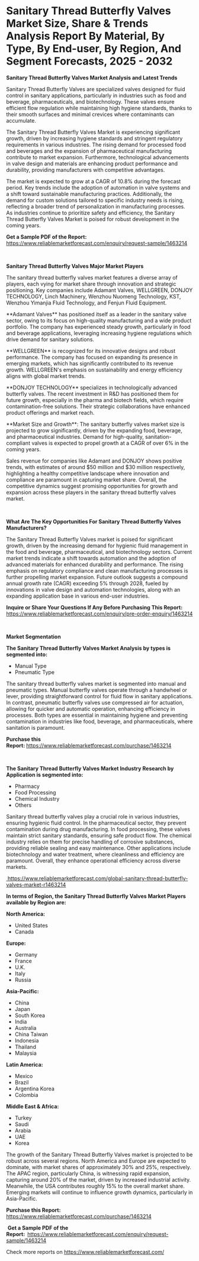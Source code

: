 <p><h1>Sanitary Thread Butterfly Valves Market Size, Share & Trends Analysis Report By Material, By Type, By End-user, By Region, And Segment Forecasts, 2025 - 2032</h1></p><p><strong>Sanitary Thread Butterfly Valves Market Analysis and Latest Trends</strong></p>
<p><p>Sanitary Thread Butterfly Valves are specialized valves designed for fluid control in sanitary applications, particularly in industries such as food and beverage, pharmaceuticals, and biotechnology. These valves ensure efficient flow regulation while maintaining high hygiene standards, thanks to their smooth surfaces and minimal crevices where contaminants can accumulate. </p><p>The Sanitary Thread Butterfly Valves Market is experiencing significant growth, driven by increasing hygiene standards and stringent regulatory requirements in various industries. The rising demand for processed food and beverages and the expansion of pharmaceutical manufacturing contribute to market expansion. Furthermore, technological advancements in valve design and materials are enhancing product performance and durability, providing manufacturers with competitive advantages.</p><p>The market is expected to grow at a CAGR of 10.8% during the forecast period. Key trends include the adoption of automation in valve systems and a shift toward sustainable manufacturing practices. Additionally, the demand for custom solutions tailored to specific industry needs is rising, reflecting a broader trend of personalization in manufacturing processes. As industries continue to prioritize safety and efficiency, the Sanitary Thread Butterfly Valves Market is poised for robust development in the coming years.</p></p>
<p><strong>Get a Sample PDF of the Report:&nbsp;</strong> <a href="https://www.reliablemarketforecast.com/enquiry/request-sample/1463214?utm_campaign=2279&utm_medium=2&utm_source=Github&utm_content=ia&utm_term=27022025&utm_id=sanitary-thread-butterfly-valves">https://www.reliablemarketforecast.com/enquiry/request-sample/1463214</a></p>
<p>&nbsp;</p>
<p><strong>Sanitary Thread Butterfly Valves Major Market Players</strong></p>
<p><p>The sanitary thread butterfly valves market features a diverse array of players, each vying for market share through innovation and strategic positioning. Key companies include Adamant Valves, WELLGREEN, DONJOY TECHNOLOGY, Linch Machinery, Wenzhou Nuomeng Technology, KST, Wenzhou Yimanjia Fluid Technology, and Fenjun Fluid Equipment.</p><p>**Adamant Valves** has positioned itself as a leader in the sanitary valve sector, owing to its focus on high-quality manufacturing and a wide product portfolio. The company has experienced steady growth, particularly in food and beverage applications, leveraging increasing hygiene regulations which drive demand for sanitary solutions.</p><p>**WELLGREEN** is recognized for its innovative designs and robust performance. The company has focused on expanding its presence in emerging markets, which has significantly contributed to its revenue growth. WELLGREEN's emphasis on sustainability and energy efficiency aligns with global market trends.</p><p>**DONJOY TECHNOLOGY** specializes in technologically advanced butterfly valves. The recent investment in R&D has positioned them for future growth, especially in the pharma and biotech fields, which require contamination-free solutions. Their strategic collaborations have enhanced product offerings and market reach.</p><p>**Market Size and Growth**: The sanitary butterfly valves market size is projected to grow significantly, driven by the expanding food, beverage, and pharmaceutical industries. Demand for high-quality, sanitation-compliant valves is expected to propel growth at a CAGR of over 6% in the coming years.</p><p>Sales revenue for companies like Adamant and DONJOY shows positive trends, with estimates of around $50 million and $30 million respectively, highlighting a healthy competitive landscape where innovation and compliance are paramount in capturing market share. Overall, the competitive dynamics suggest promising opportunities for growth and expansion across these players in the sanitary thread butterfly valves market.</p></p>
<p>&nbsp;</p>
<p><strong>What Are The Key Opportunities For Sanitary Thread Butterfly Valves Manufacturers?</strong></p>
<p><p>The Sanitary Thread Butterfly Valves market is poised for significant growth, driven by the increasing demand for hygienic fluid management in the food and beverage, pharmaceutical, and biotechnology sectors. Current market trends indicate a shift towards automation and the adoption of advanced materials for enhanced durability and performance. The rising emphasis on regulatory compliance and clean manufacturing processes is further propelling market expansion. Future outlook suggests a compound annual growth rate (CAGR) exceeding 5% through 2028, fueled by innovations in valve design and automation technologies, along with an expanding application base in various end-user industries.</p></p>
<p><strong>Inquire or Share Your Questions If Any Before Purchasing This Report:</strong> <a href="https://www.reliablemarketforecast.com/enquiry/pre-order-enquiry/1463214?utm_campaign=2279&utm_medium=2&utm_source=Github&utm_content=ia&utm_term=27022025&utm_id=sanitary-thread-butterfly-valves">https://www.reliablemarketforecast.com/enquiry/pre-order-enquiry/1463214</a></p>
<p>&nbsp;</p>
<p><strong>Market Segmentation</strong></p>
<p><strong>The Sanitary Thread Butterfly Valves Market Analysis by types is segmented into:</strong></p>
<p><ul><li>Manual Type</li><li>Pneumatic Type</li></ul></p>
<p><p>The sanitary thread butterfly valves market is segmented into manual and pneumatic types. Manual butterfly valves operate through a handwheel or lever, providing straightforward control for fluid flow in sanitary applications. In contrast, pneumatic butterfly valves use compressed air for actuation, allowing for quicker and automatic operation, enhancing efficiency in processes. Both types are essential in maintaining hygiene and preventing contamination in industries like food, beverage, and pharmaceuticals, where sanitation is paramount.</p></p>
<p><strong>Purchase this Report:&nbsp;</strong><a href="https://www.reliablemarketforecast.com/purchase/1463214?utm_campaign=2279&utm_medium=2&utm_source=Github&utm_content=ia&utm_term=27022025&utm_id=sanitary-thread-butterfly-valves">https://www.reliablemarketforecast.com/purchase/1463214</a></p>
<p>&nbsp;</p>
<p><strong>The Sanitary Thread Butterfly Valves Market Industry Research by Application is segmented into:</strong></p>
<p><ul><li>Pharmacy</li><li>Food Processing</li><li>Chemical Industry</li><li>Others</li></ul></p>
<p><p>Sanitary thread butterfly valves play a crucial role in various industries, ensuring hygienic fluid control. In the pharmaceutical sector, they prevent contamination during drug manufacturing. In food processing, these valves maintain strict sanitary standards, ensuring safe product flow. The chemical industry relies on them for precise handling of corrosive substances, providing reliable sealing and easy maintenance. Other applications include biotechnology and water treatment, where cleanliness and efficiency are paramount. Overall, they enhance operational efficiency across diverse markets.</p></p>
<p><a href="https://www.reliablemarketforecast.com/global-sanitary-thread-butterfly-valves-market-r1463214?utm_campaign=2279&utm_medium=2&utm_source=Github&utm_content=ia&utm_term=27022025&utm_id=sanitary-thread-butterfly-valves">&nbsp;https://www.reliablemarketforecast.com/global-sanitary-thread-butterfly-valves-market-r1463214</a></p>
<p><strong>In terms of Region, the Sanitary Thread Butterfly Valves Market Players available by Region are:</strong></p>
<p>
    <p> <strong> North America: </strong>
        <ul>
            <li>United States</li>
            <li>Canada</li>
        </ul>
        </p> 
    <p> <strong> Europe: </strong>
        <ul>
            <li>Germany</li>
            <li>France</li>
            <li>U.K.</li>
            <li>Italy</li>
            <li>Russia</li>
        </ul>
        </p> 
    <p> <strong> Asia-Pacific: </strong>
        <ul>
            <li>China</li>
            <li>Japan</li>
            <li>South Korea</li>
            <li>India</li>
            <li>Australia</li>
            <li>China Taiwan</li>
            <li>Indonesia</li>
            <li>Thailand</li>
            <li>Malaysia</li>
        </ul>
        </p> 
    <p> <strong> Latin America: </strong>
        <ul>
            <li>Mexico</li>
            <li>Brazil</li>
            <li>Argentina Korea</li>
            <li>Colombia</li>
        </ul>
        </p> 
    <p> <strong> Middle East & Africa: </strong>
        <ul>
            <li>Turkey</li>
            <li>Saudi</li>
            <li>Arabia</li>
            <li>UAE</li>
            <li>Korea</li>
        </ul>
    </p>
    </p>
<p><p>The growth of the Sanitary Thread Butterfly Valves market is projected to be robust across several regions. North America and Europe are expected to dominate, with market shares of approximately 30% and 25%, respectively. The APAC region, particularly China, is witnessing rapid expansion, capturing around 20% of the market, driven by increased industrial activity. Meanwhile, the USA contributes roughly 15% to the overall market share. Emerging markets will continue to influence growth dynamics, particularly in Asia-Pacific.</p></p>
<p><strong>Purchase this Report: </strong><a href="https://www.reliablemarketforecast.com/purchase/1463214?utm_campaign=2279&utm_medium=2&utm_source=Github&utm_content=ia&utm_term=27022025&utm_id=sanitary-thread-butterfly-valves">https://www.reliablemarketforecast.com/purchase/1463214</a></p>
<p>&nbsp;<strong>Get a Sample PDF of the Report:&nbsp;&nbsp;</strong><a href="https://www.reliablemarketforecast.com/enquiry/request-sample/1463214?utm_campaign=2279&utm_medium=2&utm_source=Github&utm_content=ia&utm_term=27022025&utm_id=sanitary-thread-butterfly-valves">https://www.reliablemarketforecast.com/enquiry/request-sample/1463214</a></p>
<p><strong></strong></p>
<p>Check more reports on <a href="https://www.reliablemarketforecast.com/?utm_campaign=2279&utm_medium=2&utm_source=Github&utm_content=ia&utm_term=27022025&utm_id=sanitary-thread-butterfly-valves">https://www.reliablemarketforecast.com/</a></p>